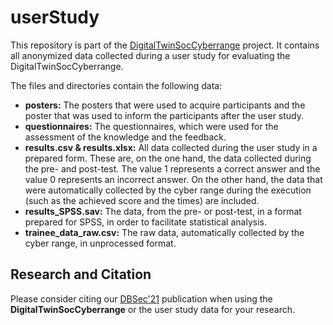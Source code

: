 # userStudy
This repository is part of the [DigitalTwinSocCyberrange](https://github.com/DigitalTwinSocCyberrange) project. It contains all anonymized data collected during a user study for evaluating the DigitalTwinSocCyberrange. 

The files and directories contain the following data:

- **posters:** The posters that were used to acquire participants and the poster that was used to inform the participants after the user study.
- **questionnaires:** The questionnaires, which were used for the assessment of the knowledge and the feedback.
- **results.csv & results.xlsx:** All data collected during the user study in a prepared form. These are, on the one hand, the data collected during the pre- and post-test. The value 1 represents a correct answer and the value 0 represents an incorrect answer. On the other hand, the data that were automatically collected by the cyber range during the execution (such as the achieved score and the times) are included.
- **results_SPSS.sav:** The data, from the pre- or post-test, in a format prepared for SPSS, in order to facilitate statistical analysis.
- **trainee_data_raw.csv:** The raw data, automatically collected by the cyber range, in unprocessed format.

## Research and Citation
Please consider citing our [DBSec'21](https://doi.org/10.1007/978-3-030-81242-3_17) publication when using the **DigitalTwinSocCyberrange** or the user study data for your research.
